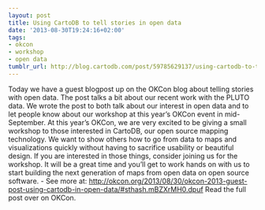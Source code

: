 ```yaml
---
layout: post
title: Using CartoDB to tell stories in open data
date: '2013-08-30T19:24:16+02:00'
tags:
- okcon
- workshop
- open data
tumblr_url: http://blog.cartodb.com/post/59785629137/using-cartodb-to-tell-stories-in-open-data
---
```

Today we have a guest blogpost up on the OKCon blog about telling stories with open data. The post talks a bit about our recent work with the PLUTO data. We wrote the post to both talk about our interest in open data and to let people know about our workshop at this year’s OKCon event in mid-September.
At this year’s OKCon, we are very excited to be giving a small workshop to those interested in CartoDB, our open source mapping technology. We want to show others how to go from data to maps and visualizations quickly without having to sacrifice usability or beautiful design. If you are interested in those things, consider joining us for the workshop. It will be a great time and you’ll get to work hands on with us to start building the next generation of maps from open data on open source software. - See more at: http://okcon.org/2013/08/30/okcon-2013-guest-post-using-cartodb-in-open-data/#sthash.mBZXrMH0.dpuf
Read the full post over on OKCon.
